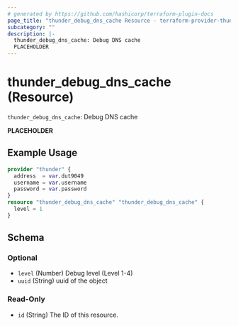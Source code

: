 ```yaml
---
# generated by https://github.com/hashicorp/terraform-plugin-docs
page_title: "thunder_debug_dns_cache Resource - terraform-provider-thunder"
subcategory: ""
description: |-
  thunder_debug_dns_cache: Debug DNS cache
  PLACEHOLDER
---
```


# thunder_debug_dns_cache (Resource)

`thunder_debug_dns_cache`: Debug DNS cache

__PLACEHOLDER__

## Example Usage

```terraform
provider "thunder" {
  address  = var.dut9049
  username = var.username
  password = var.password
}
resource "thunder_debug_dns_cache" "thunder_debug_dns_cache" {
  level = 1
}
```

<!-- schema generated by tfplugindocs -->
## Schema

### Optional

- `level` (Number) Debug level (Level 1-4)
- `uuid` (String) uuid of the object

### Read-Only

- `id` (String) The ID of this resource.


